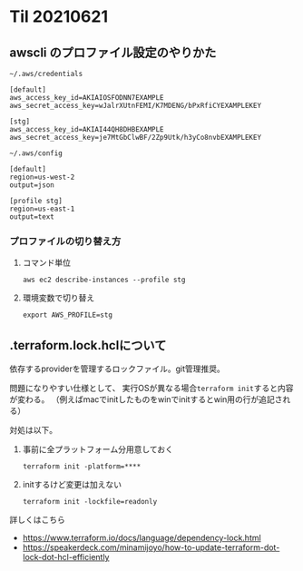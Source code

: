 # Til 20210621

## awscli のプロファイル設定のやりかた

`~/.aws/credentials`
```
[default]
aws_access_key_id=AKIAIOSFODNN7EXAMPLE
aws_secret_access_key=wJalrXUtnFEMI/K7MDENG/bPxRfiCYEXAMPLEKEY

[stg]
aws_access_key_id=AKIAI44QH8DHBEXAMPLE
aws_secret_access_key=je7MtGbClwBF/2Zp9Utk/h3yCo8nvbEXAMPLEKEY
```

`~/.aws/config`
```
[default]
region=us-west-2
output=json

[profile stg]
region=us-east-1
output=text
```

### プロファイルの切り替え方

1. コマンド単位
    ```
    aws ec2 describe-instances --profile stg
    ```

1. 環境変数で切り替え
    ```
    export AWS_PROFILE=stg
    ```

## .terraform.lock.hclについて

依存するproviderを管理するロックファイル。git管理推奨。

問題になりやすい仕様として、
実行OSが異なる場合`terraform init`すると内容が変わる。
（例えばmacでinitしたものをwinでinitするとwin用の行が追記される）

対処は以下。

1. 事前に全プラットフォーム分用意しておく

    `terraform init -platform=****`

1. initするけど変更は加えない

    `terraform init -lockfile=readonly`

詳しくはこちら
- https://www.terraform.io/docs/language/dependency-lock.html
- https://speakerdeck.com/minamijoyo/how-to-update-terraform-dot-lock-dot-hcl-efficiently
